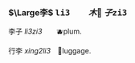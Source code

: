 ### $\Large李$ <samp>li3</samp>　　 $木$🌳 $子$<samp>zi3</samp>

李子 *li3zi3*　　🫐plum.

行李 *xing2li3*　🧳luggage.   
